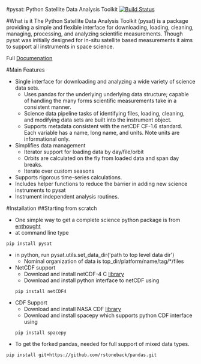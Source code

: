 #pysat: Python Satellite Data Analysis Toolkit
[![Build Status](https://travis-ci.org/rstoneback/pysat.svg?branch=master)](https://travis-ci.org/rstoneback/pysat)

#What is it
The Python Satellite Data Analysis Toolkit (pysat) is a package providing a simple and flexible interface
for downloading, loading, cleaning, managing, processing, and analyzing scientific 
measurements. Though pysat was initially designed for in-situ
satellite based measurements it aims to support all instruments in space science.

Full [Documenation](http://rstoneback.github.io/pysat/)

#Main Features
* Single interface for downloading and analyzing a wide variety of science data sets.
  * Uses pandas for the underlying underlying data structure;
  capable of handling the many forms scientific measurements take in a consistent manner.
  * Science data pipeline tasks of identifying files, loading, cleaning, and modifying
  data sets are built into the instrument object.
  * Supports metadata consistent with the netCDF CF-1.6 standard. Each variable 
  has a name, long name, and units. Note units are informational only.
* Simplifies data management
  * Iterator support for loading data by day/file/orbit
  * Orbits are calculated on the fly from loaded data and span day breaks.
  * Iterate over custom seasons
* Supports rigorous time-series calculations. 
* Includes helper functions to reduce the barrier in adding new science instruments to pysat
* Instrument independent analysis routines.

#Installation
##Starting from scratch
* One simple way to get a complete science python package is from [enthought](https://store.enthought.com)
* at command line type
```
pip install pysat
```
* in python, run pysat.utils.set_data_dir('path to top level data dir')
  * Nominal organization of data is top_dir/platform/name/tag/*/files
* NetCDF support
  * Download and install netCDF-4 C [library](http://www.unidata.ucar.edu/downloads/netcdf/index.jsp)
  * Download and install python interface to netCDF using
  ```
  pip install netCDF4
  ```
* CDF Support
  * Download and install NASA CDF [library](http://cdf.gsfc.nasa.gov/html/sw_and_docs.html)  
  * Download and install spacepy which supports python CDF interface using
  ```
  pip install spacepy
  ```
* To get the forked pandas, needed for full support of mixed data types.
```
pip install git+https://github.com/rstoneback/pandas.git
```

